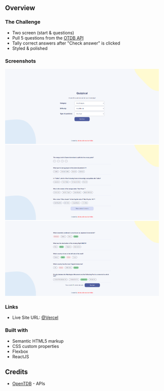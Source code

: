
## Overview

### The Challenge

- Two screen (start & questions)
- Pull 5 questions from the [OTDB API](https://opentdb.com/)
- Tally correct answers after "Check answer" is clicked
- Styled & polished

### Screenshots

![screenshot-1](/public/images/screenshot-1.png)
![screenshot-2](/public/images/screenshot-2.png)
![screenshot-3](/public/images/screenshot-3.png)

### Links

- Live Site URL: [@Vercel](https://quizz-app-blue.vercel.app/)
### Built with

- Semantic HTML5 markup
- CSS custom properties
- Flexbox
- ReactJS

## Credits

- [OpenTDB](https://opentdb.com/) - APIs
